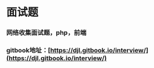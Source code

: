 # 面试题

### 网络收集面试题，php，前端  
### gitbook地址：[https://djl.gitbook.io/interview/](https://djl.gitbook.io/interview/)
